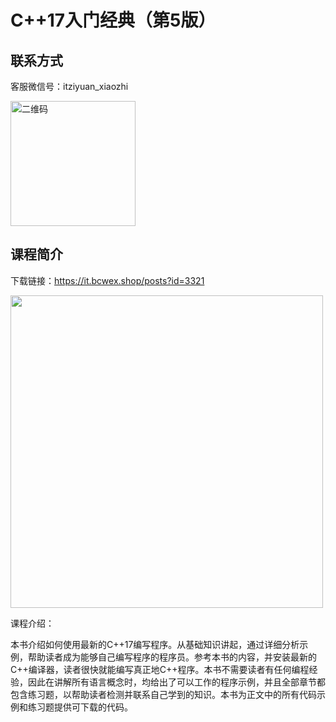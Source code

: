 # C++17入门经典（第5版）

## 联系方式

客服微信号：itziyuan_xiaozhi

<img src="https://ziyuanyun.oss-cn-guangzhou.aliyuncs.com/common/20240614073449/666b82192834a.jpg" width="200" height="200" alt="二维码">

## 课程简介

下载链接：https://it.bcwex.shop/posts?id=3321

<img src="https://ziyuanyun.oss-cn-guangzhou.aliyuncs.com/yun/20240515185122/664493aa94e38.jpg" width="500" alt="">

  

 课程介绍：

 本书介绍如何使用最新的C++17编写程序。从基础知识讲起，通过详细分析示例，帮助读者成为能够自己编写程序的程序员。参考本书的内容，并安装最新的C++编译器，读者很快就能编写真正地C++程序。本书不需要读者有任何编程经验，因此在讲解所有语言概念时，均给出了可以工作的程序示例，并且全部章节都包含练习题，以帮助读者检测并联系自己学到的知识。本书为正文中的所有代码示例和练习题提供可下载的代码。

  